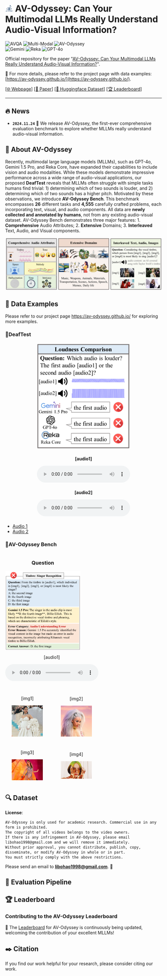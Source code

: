 # <img src="assets/logo.png" width="5%" />  AV-Odyssey: Can Your Multimodal LLMs Really Understand Audio-Visual Information?

![AVQA](https://img.shields.io/badge/Task-AVQA-red) 
![Multi-Modal](https://img.shields.io/badge/Task-Multi--Modal-red) 
![AV-Odyssey](https://img.shields.io/badge/Dataset-AV--Odyssey-blue)  
![Gemini](https://img.shields.io/badge/Model-Gemini-green) 
![Reka](https://img.shields.io/badge/Model-Reka-green) 
![GPT-4o](https://img.shields.io/badge/Model-GPT--4o-green)

Official repository for the paper "[AV-Odyssey: Can Your Multimodal LLMs Really Understand Audio-Visual Information?]()".

🌟 For more details, please refer to the project page with data examples: [https://av-odyssey.github.io/](https://av-odyssey.github.io/).

[[🌐 Webpage](https://av-odyssey.github.io/)] [[📖 Paper]()] [[🤗 Huggingface Dataset](https://huggingface.co/datasets/AV-Odyssey/AV_Odyssey_Bench)] [[🏆 Leaderboard](https://huggingface.co/spaces/AV-Odyssey/AV_Odyssey_Bench_Leaderboard)]


---

## 🔥 News
* **`2024.11.24`** 🌟 We release AV-Odyssey, the first-ever comprehensive evaluation benchmark to explore whether MLLMs really understand audio-visual information.



## 👀 About AV-Odyssey

Recently, multimodal large language models (MLLMs), such as GPT-4o, Gemini 1.5 Pro, and Reka Core, have expanded their capabilities to include vision and audio modalities. While these models demonstrate impressive performance across a wide range of audio-visual applications, our proposed **DeafTest** reveals that MLLMs often struggle with simple tasks humans find trivial: 1) determining which of two sounds is louder, and 2) determining which of two sounds has a higher pitch. Motivated by these observations, we introduce **AV-Odyssey Bench**. This benchmark encompasses **26** different tasks and **4,555** carefully crafted problems, each incorporating text, visual, and audio components. All data are **newly collected and annotated by humans**, not from any existing audio-visual dataset. AV-Odyssey Bench demonstrates three major features: 1. **Comprehensive** Audio Attributes; 2. **Extensive** Domains; 3. **Interleaved** Text, Audio, and Visual components.

<img src="/assets/intro.png" style="zoom:50%;" />

## 📐 Data Examples

Please refer to our project page https://av-odyssey.github.io/ for exploring more examples.

### 📍DeafTest

<div align="center" style="margin: 20px 0;">
  <!-- 图片 -->
  <img src="assets/loudness-1.svg" alt="Image" width="300" />

  <!-- 音频 1 -->
  <div style="margin-top: 20px;">
    <p><strong>[audio1]</strong></p>
    <audio controls>
      <source src="assets/31_6_1.mp3" type="audio/mpeg">
      Your browser does not support the audio element.
    </audio>
  </div>

  <!-- 音频 2 -->
  <div style="margin-top: 20px;">
    <p><strong>[audio2]</strong></p>
    <audio controls>
      <source src="assets/31_6_2.wav" type="audio/mpeg">
      Your browser does not support the audio element.
    </audio>
  </div>
</div>

- [Audio 1](assets/31_6_1.wav)
- [Audio 2](assets/31_6_2.wav)

### 📍AV-Odyssey Bench

<div style="display: flex; flex-wrap: wrap; justify-content: space-between; align-items: flex-start;">
  <!-- 第一列：图片 1，竖向居中 -->
  <div style="flex: 0 0 48%; display: flex; flex-direction: column; justify-content: center; align-items: center; text-align: center;">
    <h3>Question</h3>
    <img src="assets/error2-1.svg" alt="问题图片" style="width: 100%; margin-bottom: 0px;">
  </div>
  <!-- 第二列：图片 2 + 音频 -->
  <div style="flex: 0 0 48%; display: flex; flex-direction: column; justify-content: center; align-items: center; text-align: center;">
    <!-- 音频 -->
    <div style="margin-bottom: 30px;">
      <p>[audio1]</p>
      <audio controls>
        <source src="assets/2_26_1.wav" type="audio/mpeg">
        您的浏览器不支持音频元素。
      </audio>
    </div>
    <!-- 图像容器 -->
    <div style="display: grid; grid-template-columns: repeat(2, 1fr); gap: 15px; align-items: center; justify-items: center;">
      <div>
        <p>[img1]</p>
        <img src="assets/2_26_1.png" alt="图像 1" style="width: 70%; margin-bottom: 10px;">
      </div>
      <div>
        <p>[img2]</p>
        <img src="assets/2_26_2.png" alt="图像 2" style="width: 70%; margin-bottom: 10px;">
      </div>
      <div>
        <p>[img3]</p>
        <img src="assets/2_26_3.png" alt="图像 3" style="width: 70%; margin-bottom: 10px;">
      </div>
      <div>
        <p>[img4]</p>
        <img src="assets/2_26_4.png" alt="图像 4" style="width: 70%; margin-bottom: 10px;">
      </div>
    </div>
  </div>
</div>



## 🔍 Dataset

**License**:
```
AV-Odyssey is only used for academic research. Commercial use in any form is prohibited.
The copyright of all videos belongs to the video owners.
If there is any infringement in AV-Odyssey, please email libohao1998@gmail.com and we will remove it immediately.
Without prior approval, you cannot distribute, publish, copy, disseminate, or modify AV-Odyssey in whole or in part. 
You must strictly comply with the above restrictions.
```

Please send an email to **[libohao1998@gmail.com](mailto:libohao1998@gmail.com)**. 🌟


## 🔮 Evaluation Pipeline





## 🏆 Leaderboard

### Contributing to the AV-Odyssey Leaderboard

🚨 The [Leaderboard](https://huggingface.co/spaces/AV-Odyssey/AV_Odyssey_Bench_Leaderboard) for AV-Odyssey is continuously being updated, welcoming the contribution of your excellent MLLMs! 






## :black_nib: Citation

If you find our work helpful for your research, please consider citing our work.   

```bibtex

```
